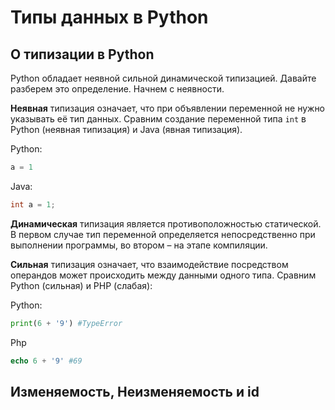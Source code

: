 
# Типы данных в Python

## О типизации в Python

Python обладает неявной сильной динамической типизацией. Давайте разберем это определение. Начнем с неявности.

**Неявная** типизация означает, что при объявлении переменной не нужно указывать её тип данных. Сравним создание переменной типа ```int``` в Python (неявная типизация) и Java (явная типизация).

Python:

```Python
a = 1
```

Java:

```Java
int a = 1;
```

**Динамическая**  типизация является противоположностью статической. В первом случае тип переменной определяется непосредственно при выполнении программы, во втором – на этапе компиляции.

**Сильная** типизация означает, что взаимодействие посредством операндов может происходить между данными одного типа. Сравним Python (сильная) и PHP (слабая):

Python:

```Python
print(6 + '9') #TypeError
```

Php

```PHP
echo 6 + '9' #69
```

## Изменяемость, Неизменяемость и id

